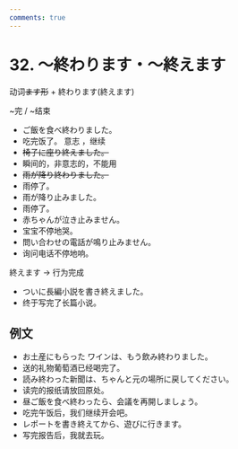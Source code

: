```yaml
---
comments: true
---
```


# 32. ～終わります・～終えます

动词~~ます形~~ + 終わります(終えます)

~完 / ~结束

- ご飯を食べ終わりました。
- 吃完饭了。    意志 ，继续
- ~~椅子に座り終えました。~~
- 瞬间的，非意志的，不能用
- ~~雨が降り終わりました。~~
- 雨停了。
- 雨が降り止みました。
- 雨停了。
- 赤ちゃんが泣き止みません。
- 宝宝不停地哭。
- 問い合わせの電話が鳴り止みません。
- 询问电话不停地响。

終えます  -> 行为完成

- ついに長編小説を書き終えました。
- 终于写完了长篇小说。

## 例文

- お土産にもらった ワインは、もう飲み終わりました。
- 送的礼物葡萄酒已经喝完了。
- 読み終わった新聞は、ちゃんと元の場所に戻してください。
- 读完的报纸请放回原处。
- 昼ご飯を食べ終わったら、会議を再開しましょう。
- 吃完午饭后，我们继续开会吧。
- レポートを書き終えてから、遊びに行きます。
- 写完报告后，我就去玩。

